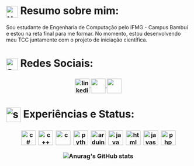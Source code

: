 

# <img align="center" alt="userIcon" width="32" src="https://user-images.githubusercontent.com/44007466/143777584-790487ee-c57d-4f37-850c-209b74507242.png" style="max-width:100%;"> Resumo sobre mim:
Sou estudante de Engenharia de Computação pelo IFMG - Campus Bambuí e estou na reta final para me formar. No momento, estou desenvolvendo meu TCC juntamente com o projeto de iniciação científica. 

# <img align="center" alt="socialIcon" width="32" src="https://user-images.githubusercontent.com/44007466/143777618-893d27e6-2ba6-4a74-af06-a6dfa1bc0a9b.png" style="max-width:100%;"> Redes Sociais:

<h3 align="center">
  <a href="https://www.linkedin.com/in/fabiotempesta/" target="_blank">
    <img align="center" alt="linkedin" width="40" src="https://cdn-icons-png.flaticon.com/512/145/145807.png" style="max-width:100%;">
  </a>
  <a href="https://www.instagram.com/fabiotempesta15/" target="_blank">
    <img  align="center"  src="https://image.flaticon.com/icons/png/512/174/174855.png" width='40' style="max-width:100%;"/>
  </a>
  <a href="https://api.whatsapp.com/send?phone=5535999432713&text=Encontrei%20seu%20contato%20no%20GitHub.%20Gostaria%20de%20falar%20com%20voc%C3%AA!" target="_blank" >
    <img  align="center" src="https://image.flaticon.com/icons/png/512/220/220236.png" width='40' style="max-width:100%;"/> 
  </a>
 </h3>



# <img align="center" alt="skillsIcon" width="40" src="https://user-images.githubusercontent.com/44007466/143777657-03a3c09c-6ea6-4784-ad5e-4aa37f74fc09.png" style="max-width:100%;"> Experiências e Status:

<h3 align="center">
  
   <img src="https://cdn.jsdelivr.net/gh/devicons/devicon/icons/csharp/csharp-line.svg" alt="c#" widtf="40" height="40" style="max-width:100%;margin: 0 2px;"></img>
  <img src="https://cdn.jsdelivr.net/gh/devicons/devicon/icons/cplusplus/cplusplus-line.svg" alt="c++" widtf="40" height="40" style="max-width:100%;margin: 0 2px;"></img>
  <img src="https://cdn.jsdelivr.net/gh/devicons/devicon/icons/c/c-line.svg" alt="c" widtf="40" height="40" style="max-width:100%;margin: 0 2px;"></img>
  <img src="https://cdn.jsdelivr.net/gh/devicons/devicon/icons/python/python-original-wordmark.svg" alt="python" widtf="40" height="40" style="max-width:100%;margin: 0 2px;"></img>
  <img src="https://cdn.jsdelivr.net/gh/devicons/devicon/icons/arduino/arduino-original-wordmark.svg" alt="arduino" widtf="40" height="40" style="max-width:100%;margin: 0 2px;"/></img>
  <img src="https://cdn.jsdelivr.net/gh/devicons/devicon/icons/java/java-original-wordmark.svg" alt="java" widtf="40" height="40" style="max-width:100%;margin: 0 2px;"></img>
  <img src="https://cdn.jsdelivr.net/gh/devicons/devicon/icons/html5/html5-original-wordmark.svg" alt="html" widtf="40" height="40" style="max-width:100%;margin: 0 2px;"/></img>
  <img src="https://cdn.jsdelivr.net/gh/devicons/devicon/icons/javascript/javascript-plain.svg" alt="javascript" widtf="40" height="40" style="max-width:100%;margin: 0 2px;"></img>
  <img src="https://cdn.jsdelivr.net/gh/devicons/devicon/icons/php/php-original.svg" alt="php" widtf="40" height="40" style="max-width:100%;margin: 0 2px;"/></img>
  
  ![Anurag's GitHub stats](https://github-readme-stats.vercel.app/api?username=fabiotempesta&show_icons=true&theme=radical)

</h3>


